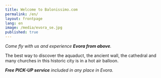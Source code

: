 ```yaml
---
title: Welcome to Balonissimo.com
permalink: /en/
layout: frontpage
lang: en
image: /media/evora_se.jpg
published: true
---
```

_Come fly with us and experience **Evora from above**._

The best way to discover the aquaduct, the ancient wall, the cathedral and many churches in this historic city is in a hot air balloon. 

_**Free PICK-UP service** included in any place in Evora._
